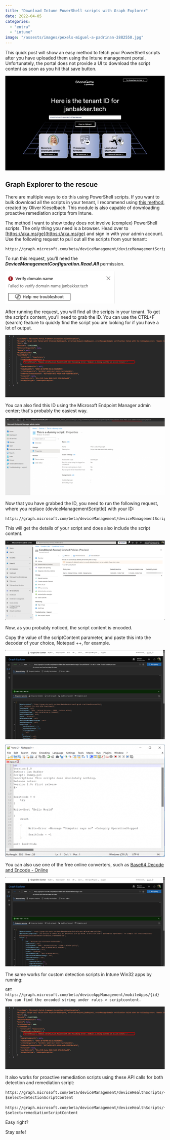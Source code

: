```yaml
---
title: "Download Intune PowerShell scripts with Graph Explorer"
date: 2022-04-05
categories: 
  - "entra"
  - "intune"
image: "/assests/images/pexels-miguel-a-padrinan-2882550.jpg"
---
```


This quick post will show an easy method to fetch your PowerShell scripts after you have uploaded them using the Intune management portal. Unfortunately, the portal does not provide a UI to download the script content as soon as you hit that save button.

![](/assets/images/image.png)

## Graph Explorer to the rescue

There are multiple ways to do this using PowerShell scripts. If you want to bulk download all the scripts in your tenant, I recommend using [this method](https://oliverkieselbach.com/2020/02/06/get-back-your-intune-powershell-scripts/), created by Oliver Kieselbach. This module is also capable of downloading proactive remediation scripts from Intune.

The method I want to show today does not involve (complex) PowerShell scripts. The only thing you need is a browser. Head over to [https://aka.ms/ge](https://aka.ms/ge) and sign in with your admin account. Use the following request to pull out all the scripts from your tenant:

```
https://graph.microsoft.com/beta/deviceManagement/deviceManagementScripts
```

To run this request, you'll need the **_DeviceManagementConfiguration.Read.All_** permission.

![](/assets/images/image-1.png)

After running the request, you will find all the scripts in your tenant. To get the script's content, you'll need to grab the ID. You can use the CTRL+F (search) feature to quickly find the script you are looking for if you have a lot of output.

![](/assets/images/image-3.png)

You can also find this ID using the Microsoft Endpoint Manager admin center; that's probably the easiest way.

![](/assets/images/image-2-1024x496.png)

Now that you have grabbed the ID, you need to run the following request, where you replace {deviceManagementScriptId} with your ID:

```
https://graph.microsoft.com/beta/deviceManagement/deviceManagementScripts/{deviceManagementScriptId}
```

This will get the details of your script and does also include the script content.

![](/assets/images/image-4.png)

Now, as you probably noticed, the script content is encoded.

Copy the value of the scriptContent parameter, and paste this into the decoder of your choice, Notepad ++, for example.

![](/assets/images/image-6.png)

![](/assets/images/1649167670-1024x717.png)

You can also use one of the free online converters, such as [Base64 Decode and Encode - Online](https://www.base64decode.org/)

![](/assets/images/image-5.png)

The same works for custom detection scripts in Intune Win32 apps by running:

```
GET https://graph.microsoft.com/beta/deviceAppManagement/mobileApps/{id} You can find the encoded string under rules > scriptcontent. 
```

![](/assets/images/image-3.png)

It also works for proactive remediation scripts using these API calls for both detection and remediation script:

```
https://graph.microsoft.com/beta/deviceManagement/deviceHealthScripts/{id}?$select=detectionScriptContent

https://graph.microsoft.com/beta/deviceManagement/deviceHealthScripts/{id}?$select=remediationScriptContent
```

Easy right?

Stay safe!
